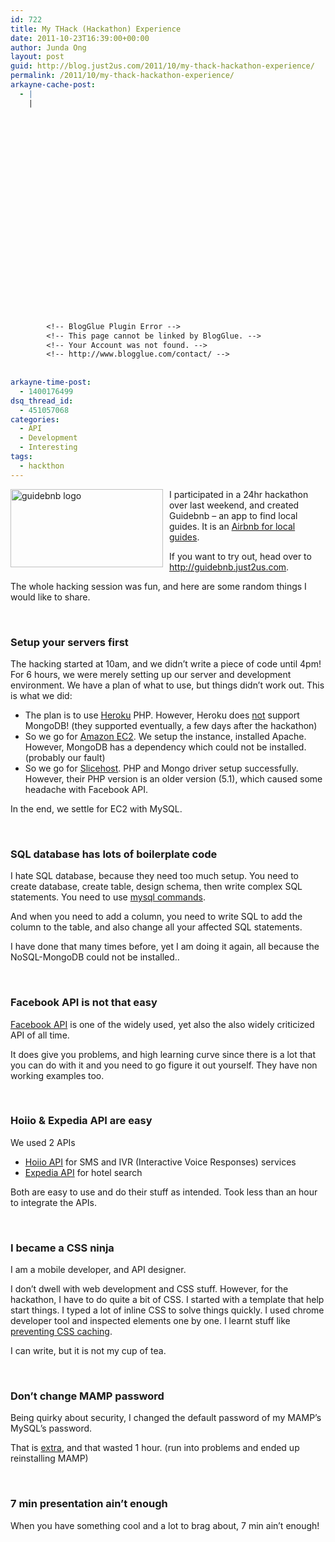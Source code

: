 ```yaml
---
id: 722
title: My THack (Hackathon) Experience
date: 2011-10-23T16:39:00+00:00
author: Junda Ong
layout: post
guid: http://blog.just2us.com/2011/10/my-thack-hackathon-experience/
permalink: /2011/10/my-thack-hackathon-experience/
arkayne-cache-post:
  - |
    |
        
        
        
        
        
        
        
        
        
        
        
        
        
        
        
        
        
        
        
        
        
        
        
        <!-- BlogGlue Plugin Error -->
        <!-- This page cannot be linked by BlogGlue. -->
        <!-- Your Account was not found. -->
        <!-- http://www.blogglue.com/contact/ -->
        
        
arkayne-time-post:
  - 1400176499
dsq_thread_id:
  - 451057068
categories:
  - API
  - Development
  - Interesting
tags:
  - hackthon
---
```

<a href="http://blog.just2us.com/wp-content/uploads/2011/10/guidebnb-logo.png" onclick="__gaTracker('send', 'event', 'outbound-article', 'http://blog.just2us.com/wp-content/uploads/2011/10/guidebnb-logo.png', '');"><img style="background-image: none; border-bottom: 0px; border-left: 0px; margin: 0px 10px 0px 0px; padding-left: 0px; padding-right: 0px; display: inline; float: left; border-top: 0px; border-right: 0px; padding-top: 0px" title="guidebnb logo" border="0" alt="guidebnb logo" align="left" src="http://blog.just2us.com/wp-content/uploads/2011/10/guidebnb-logo_thumb.png" width="244" height="125" /></a>I participated in a 24hr hackathon over last weekend, and created Guidebnb – an app to find local guides. It is an <a href="http://devblog.hoiio.com/2011/10/guidebnb-airbnb-for-local-guides/" onclick="__gaTracker('send', 'event', 'outbound-article', 'http://devblog.hoiio.com/2011/10/guidebnb-airbnb-for-local-guides/', 'Airbnb for local guides');">Airbnb for local guides</a>.

If you want to try out, head over to <a href="http://guidebnb.just2us.com" onclick="__gaTracker('send', 'event', 'outbound-article', 'http://guidebnb.just2us.com', 'http://guidebnb.just2us.com');">http://guidebnb.just2us.com</a>.

The whole hacking session was fun, and here are some random things I would like to share.

&#160;

### Setup your servers first

The hacking started at 10am, and we didn’t write a piece of code until 4pm! For 6 hours, we were merely setting up our server and development environment. We have a plan of what to use, but things didn’t work out. This is what we did:

  * The plan is to use <a href="http://heroku.com" onclick="__gaTracker('send', 'event', 'outbound-article', 'http://heroku.com', 'Heroku');">Heroku</a> PHP. However, Heroku does <a href="http://killerapi.blogspot.com/2011/10/heroku-php-does-not-support-mongodb.html" onclick="__gaTracker('send', 'event', 'outbound-article', 'http://killerapi.blogspot.com/2011/10/heroku-php-does-not-support-mongodb.html', 'not');">not</a> support MongoDB! (they supported eventually, a few days after the hackathon)
  * So we go for <a href="http://aws.amazon.com/ec2/" onclick="__gaTracker('send', 'event', 'outbound-article', 'http://aws.amazon.com/ec2/', 'Amazon EC2');">Amazon EC2</a>. We setup the instance, installed Apache. However, MongoDB has a dependency which could not be installed. (probably our fault)
  * So we go for <a href="http://www.slicehost.com/" onclick="__gaTracker('send', 'event', 'outbound-article', 'http://www.slicehost.com/', 'Slicehost');">Slicehost</a>. PHP and Mongo driver setup successfully. However, their PHP version is an older version (5.1), which caused some headache with Facebook API.

In the end, we settle for EC2 with MySQL.

&#160;

### SQL database has lots of boilerplate code

I hate SQL database, because they need too much setup. You need to create database, create table, design schema, then write complex SQL statements. You need to use <a href="http://www.pantz.org/software/mysql/mysqlcommands.html" onclick="__gaTracker('send', 'event', 'outbound-article', 'http://www.pantz.org/software/mysql/mysqlcommands.html', 'mysql commands');">mysql commands</a>.

And when you need to add a column, you need to write SQL to add the column to the table, and also change all your affected SQL statements.

I have done that many times before, yet I am doing it again, all because the NoSQL-MongoDB could not be installed..

&#160;

### Facebook API is not that easy

<a href="http://developer.facebook.com" onclick="__gaTracker('send', 'event', 'outbound-article', 'http://developer.facebook.com', 'Facebook API');">Facebook API</a> is one of the widely used, yet also the also widely criticized API of all time.

It does give you problems, and high learning curve since there is a lot that you can do with it and you need to go figure it out yourself. They have non working examples too.

&#160;

### Hoiio & Expedia API are easy

We used 2 APIs

  * <a href="http://api.hoiio.com/" onclick="__gaTracker('send', 'event', 'outbound-article', 'http://api.hoiio.com/', 'Hoiio API');">Hoiio API</a> for SMS and IVR (Interactive Voice Responses) services
  * <a href="http://developer.ean.com/" onclick="__gaTracker('send', 'event', 'outbound-article', 'http://developer.ean.com/', 'Expedia API');">Expedia API</a> for hotel search

Both are easy to use and do their stuff as intended. Took less than an hour to integrate the APIs.

&#160;

### I became a CSS ninja

I am a mobile developer, and API designer. 

I don’t dwell with web development and CSS stuff. However, for the hackathon, I have to do quite a bit of CSS. I started with a template that help start things. I typed a lot of inline CSS to solve things quickly. I used chrome developer tool and inspected elements one by one. I learnt stuff like <a href="http://css-tricks.com/551-can-we-prevent-css-caching/" onclick="__gaTracker('send', 'event', 'outbound-article', 'http://css-tricks.com/551-can-we-prevent-css-caching/', 'preventing CSS caching');">preventing CSS caching</a>.

I can write, but it is not my cup of tea.

&#160;

### Don’t change MAMP password

Being quirky about security, I changed the default password of my MAMP’s MySQL’s password. 

That is <a href="http://drupal.org/node/66187" onclick="__gaTracker('send', 'event', 'outbound-article', 'http://drupal.org/node/66187', 'extra');">extra</a>, and that wasted 1 hour. (run into problems and ended up reinstalling MAMP)

&#160;

### 7 min presentation ain’t enough

When you have something cool and a lot to brag about, 7 min ain’t enough!

<div style="font-size:0px;height:0px;line-height:0px;margin:0;padding:0;clear:both">
</div>
